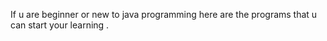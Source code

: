 If u are beginner or new to java programming here are the programs that u can start your learning .
